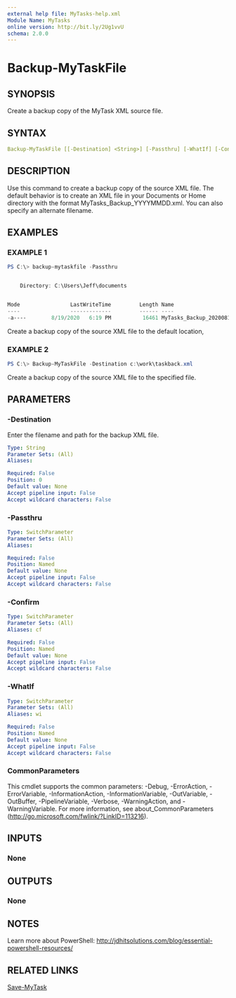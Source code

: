 ```yaml
---
external help file: MyTasks-help.xml
Module Name: MyTasks
online version: http://bit.ly/2Ug1vvU
schema: 2.0.0
---
```


# Backup-MyTaskFile

## SYNOPSIS

Create a backup copy of the MyTask XML source file.

## SYNTAX

```yaml
Backup-MyTaskFile [[-Destination] <String>] [-Passthru] [-WhatIf] [-Confirm] [<CommonParameters>]
```

## DESCRIPTION

Use this command to create a backup copy of the source XML file. The default behavior is to create an XML file in your Documents or Home directory with the format MyTasks_Backup_YYYYMMDD.xml. You can also specify an alternate filename.

## EXAMPLES

### EXAMPLE 1

```powershell
PS C:\> backup-mytaskfile -Passthru


    Directory: C:\Users\Jeff\documents


Mode                LastWriteTime         Length Name
----                -------------         ------ ----
-a----        8/19/2020   6:19 PM          16461 MyTasks_Backup_20200819.xml
```

Create a backup copy of the source XML file to the default location,

### EXAMPLE 2

```powershell
PS C:\> Backup-MyTaskFile -Destination c:\work\taskback.xml
```

Create a backup copy of the source XML file to the specified file.

## PARAMETERS

### -Destination

Enter the filename and path for the backup XML file.

```yaml
Type: String
Parameter Sets: (All)
Aliases:

Required: False
Position: 0
Default value: None
Accept pipeline input: False
Accept wildcard characters: False
```

### -Passthru

```yaml
Type: SwitchParameter
Parameter Sets: (All)
Aliases:

Required: False
Position: Named
Default value: None
Accept pipeline input: False
Accept wildcard characters: False
```

### -Confirm

```yaml
Type: SwitchParameter
Parameter Sets: (All)
Aliases: cf

Required: False
Position: Named
Default value: None
Accept pipeline input: False
Accept wildcard characters: False
```

### -WhatIf

```yaml
Type: SwitchParameter
Parameter Sets: (All)
Aliases: wi

Required: False
Position: Named
Default value: None
Accept pipeline input: False
Accept wildcard characters: False
```

### CommonParameters

This cmdlet supports the common parameters: -Debug, -ErrorAction, -ErrorVariable, -InformationAction, -InformationVariable, -OutVariable, -OutBuffer, -PipelineVariable, -Verbose, -WarningAction, and -WarningVariable. For more information, see about_CommonParameters (http://go.microsoft.com/fwlink/?LinkID=113216).

## INPUTS

### None

## OUTPUTS

### None

## NOTES

Learn more about PowerShell: http://jdhitsolutions.com/blog/essential-powershell-resources/

## RELATED LINKS

[Save-MyTask](Save-MyTask.md)
